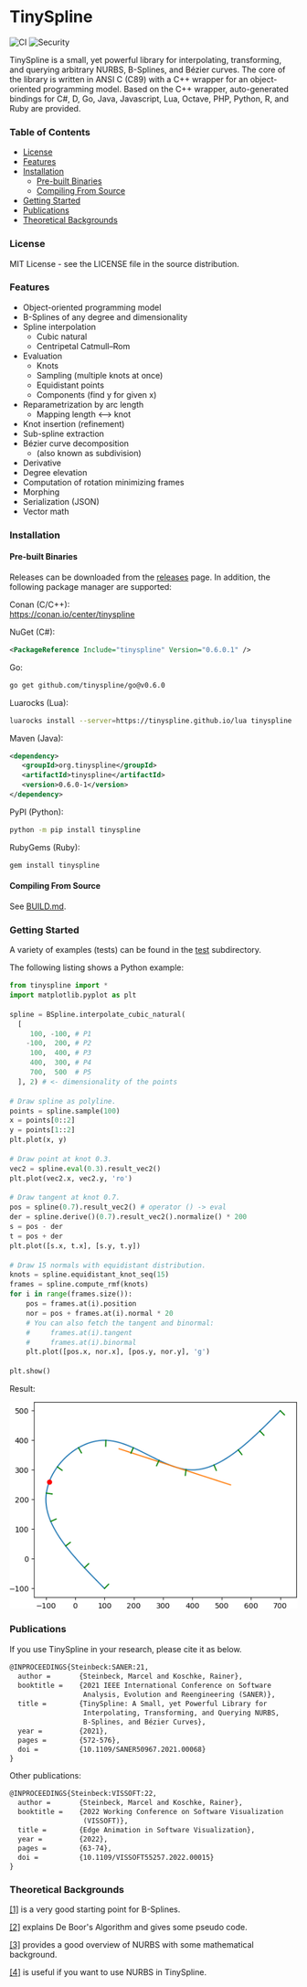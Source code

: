 TinySpline
========

![CI](https://github.com/msteinbeck/tinyspline/actions/workflows/ci.yml/badge.svg)
![Security](https://github.com/msteinbeck/tinyspline/actions/workflows/codeql-analysis.yml/badge.svg)

TinySpline is a small, yet powerful library for interpolating, transforming,
and querying arbitrary NURBS, B-Splines, and Bézier curves. The core of the
library is written in ANSI C (C89) with a C++ wrapper for an object-oriented
programming model. Based on the C++ wrapper, auto-generated bindings for C#, D,
Go, Java, Javascript, Lua, Octave, PHP, Python, R, and Ruby are provided.

### Table of Contents

- [License](#license)
- [Features](#features)
- [Installation](#installation)
  * [Pre-built Binaries](#pre-built-binaries)
  * [Compiling From Source](#compiling-from-source)
- [Getting Started](#getting-started)
- [Publications](#publications)
- [Theoretical Backgrounds](#theoretical-backgrounds)

### License
MIT License - see the LICENSE file in the source distribution.

### Features

- Object-oriented programming model
- B-Splines of any degree and dimensionality
- Spline interpolation
  - Cubic natural
  - Centripetal Catmull–Rom
- Evaluation
  - Knots
  - Sampling (multiple knots at once)
  - Equidistant points
  - Components (find y for given x)
- Reparametrization by arc length
  - Mapping length <--> knot
- Knot insertion (refinement)
- Sub-spline extraction
- Bézier curve decomposition
  - (also known as subdivision)
- Derivative
- Degree elevation
- Computation of rotation minimizing frames
- Morphing
- Serialization (JSON)
- Vector math

### Installation

#### Pre-built Binaries

Releases can be downloaded from the
[releases](https://github.com/msteinbeck/tinyspline/releases) page. In
addition, the following package manager are supported:

Conan (C/C++):  
https://conan.io/center/tinyspline

NuGet (C#):
```xml
<PackageReference Include="tinyspline" Version="0.6.0.1" />
```

Go:
```bash
go get github.com/tinyspline/go@v0.6.0
```

Luarocks (Lua):
```bash
luarocks install --server=https://tinyspline.github.io/lua tinyspline
```

Maven (Java):
```xml
<dependency>
   <groupId>org.tinyspline</groupId>
   <artifactId>tinyspline</artifactId>
   <version>0.6.0-1</version>
</dependency>
```

PyPI (Python):
```bash
python -m pip install tinyspline
```

RubyGems (Ruby):
```bash
gem install tinyspline
```

#### Compiling From Source

See [BUILD.md](BUILD.md).

### Getting Started

A variety of examples (tests) can be found in the [test](test)
subdirectory.

The following listing shows a Python example:

```python
from tinyspline import *
import matplotlib.pyplot as plt

spline = BSpline.interpolate_cubic_natural(
  [
     100, -100, # P1
    -100,  200, # P2
     100,  400, # P3
     400,  300, # P4
     700,  500  # P5
  ], 2) # <- dimensionality of the points

# Draw spline as polyline.
points = spline.sample(100)
x = points[0::2]
y = points[1::2]
plt.plot(x, y)

# Draw point at knot 0.3.
vec2 = spline.eval(0.3).result_vec2()
plt.plot(vec2.x, vec2.y, 'ro')

# Draw tangent at knot 0.7.
pos = spline(0.7).result_vec2() # operator () -> eval
der = spline.derive()(0.7).result_vec2().normalize() * 200
s = pos - der
t = pos + der
plt.plot([s.x, t.x], [s.y, t.y])

# Draw 15 normals with equidistant distribution.
knots = spline.equidistant_knot_seq(15)
frames = spline.compute_rmf(knots)
for i in range(frames.size()):
    pos = frames.at(i).position
    nor = pos + frames.at(i).normal * 20
    # You can also fetch the tangent and binormal:
    #     frames.at(i).tangent
    #     frames.at(i).binormal
    plt.plot([pos.x, nor.x], [pos.y, nor.y], 'g')

plt.show()
```
Result:

![Getting Started](res/getting_started.png)

### Publications

If you use TinySpline in your research, please cite it as below.

```
@INPROCEEDINGS{Steinbeck:SANER:21,
  author =       {Steinbeck, Marcel and Koschke, Rainer},
  booktitle =    {2021 IEEE International Conference on Software
                  Analysis, Evolution and Reengineering (SANER)},
  title =        {TinySpline: A Small, yet Powerful Library for
                  Interpolating, Transforming, and Querying NURBS,
                  B-Splines, and Bézier Curves},
  year =         {2021},
  pages =        {572-576},
  doi =          {10.1109/SANER50967.2021.00068}
}
```

Other publications:

```
@INPROCEEDINGS{Steinbeck:VISSOFT:22,
  author =       {Steinbeck, Marcel and Koschke, Rainer},
  booktitle =    {2022 Working Conference on Software Visualization
                  (VISSOFT)},
  title =        {Edge Animation in Software Visualization},
  year =         {2022},
  pages =        {63-74},
  doi =          {10.1109/VISSOFT55257.2022.00015}
}
```

### Theoretical Backgrounds
[[1]](http://www.cs.mtu.edu/~shene/COURSES/cs3621/NOTES/spline/B-spline/bspline-curve.html)
is a very good starting point for B-Splines.

[[2]](http://www.cs.mtu.edu/~shene/COURSES/cs3621/NOTES/spline/B-spline/de-Boor.html)
explains De Boor's Algorithm and gives some pseudo code.

[[3]](http://www.codeproject.com/Articles/996281/NURBS-curve-made-easy)
provides a good overview of NURBS with some mathematical background.

[[4]](http://www.cs.mtu.edu/~shene/COURSES/cs3621/NOTES/spline/NURBS/NURBS-def.html)
is useful if you want to use NURBS in TinySpline.

